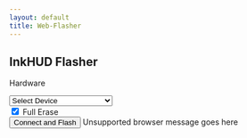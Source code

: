 ```yaml
---
layout: default
title: Web-Flasher
---
```


<!-- Load the esp-web-tools script -->
<script type="module" src="./esp-web-tools/install-button.js?module"></script>

<!-- Script to configure esp-web-tools to match our selection -->
<script type="text/javascript" src="./configure-flasher.js"></script>

<!-- Custom styling for this page -->
<link rel="stylesheet" href="./style.css">

<div class="flasher-container">
  <h2 class="flasher-title">InkHUD Flasher</h2>

  <label for="hardwareMenu" class="flasher-label">Hardware</label>
  <div class="dropdown-container">
    <select id="hardwareMenu" onchange="updateFlasherConfig()">
      <option>Select Device</option>
      <option value="Vision_Master_E213">Heltec Vision Master E213</option>
      <option value="Vision_Master_E290">Heltec Vision Master E290</option>
      <option value="Wireless_Paper_V1_1">Heltec Wireless Paper V1.1</option>
      <option value="T-Echo">T-Echo</option> <!-- New option -->
    </select>
  </div>

  <div id="eraseContainer" class="checkbox-container">
    <input id="eraseCheckbox" type="checkbox" checked="true" />
    <label for="eraseCheckbox" class="flasher-label">Full Erase</label>
  </div>

  <!-- Flash Button (Hidden when T-Echo is selected) -->
  <esp-web-install-button id="espWebTools" showLog="true">
    <button slot="activate" id="installButton">Connect and Flash</button>
    <span slot="unsupported" id="unsupportedText">Unsupported browser message goes here</span>
  </esp-web-install-button>

  <!-- Download Button (Shown when T-Echo is selected) -->
<a id="downloadFirmware" 
   href="https://harukitoreda.github.io/Meshtastic-Experiments/flasher/firmware/T-Echo/InkHUD_2.5.20_firmware.uf2" 
   download 
   style="display: none;">
  <button id="downloadButton">Download Firmware</button>
</a>
</div>
